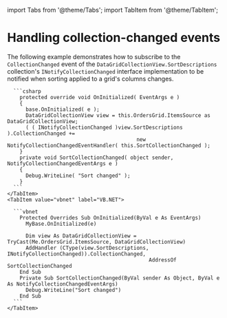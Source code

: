 import Tabs from '@theme/Tabs';
import TabItem from '@theme/TabItem';

# Handling collection-changed events

The following example demonstrates how to subscribe to the `CollectionChanged` event of the `DataGridCollectionView.SortDescriptions` collection's `INotifyCollectionChanged` interface implementation to be notified when sorting applied to a grid's columns changes.

<Tabs>
    <TabItem value="csharp" label="C#" default>

      ```csharp
        protected override void OnInitialized( EventArgs e )
        {
          base.OnInitialized( e ); 
          DataGridCollectionView view = this.OrdersGrid.ItemsSource as DataGridCollectionView;
          ( ( INotifyCollectionChanged )view.SortDescriptions ).CollectionChanged +=
                                              new NotifyCollectionChangedEventHandler( this.SortCollectionChanged );
        } 
        private void SortCollectionChanged( object sender, NotifyCollectionChangedEventArgs e )
        {
          Debug.WriteLine( "Sort changed" );
        }
      ```
    </TabItem>
    <TabItem value="vbnet" label="VB.NET">

      ```vbnet
        Protected Overrides Sub OnInitialized(ByVal e As EventArgs)
          MyBase.OnInitialized(e)

          Dim view As DataGridCollectionView = TryCast(Me.OrdersGrid.ItemsSource, DataGridCollectionView)
          AddHandler (CType(view.SortDescriptions, INotifyCollectionChanged)).CollectionChanged,
                                                  AddressOf SortCollectionChanged
        End Sub
        Private Sub SortCollectionChanged(ByVal sender As Object, ByVal e As NotifyCollectionChangedEventArgs)
          Debug.WriteLine("Sort changed")
        End Sub
      ```
    </TabItem>    
  </Tabs>